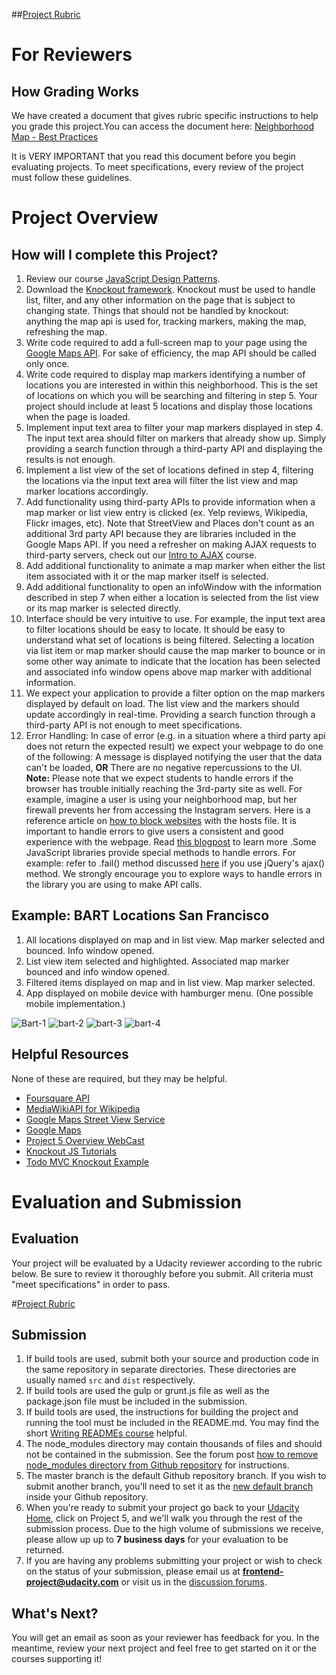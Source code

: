 ##[Project Rubric](https://review.udacity.com/#!/projects/2711658591/rubric)

# For Reviewers
## How Grading Works
We have created a document that gives rubric specific instructions to help you grade this project.You can access the document here: [Neighborhood Map - Best Practices](https://docs.google.com/document/d/1E0OEWmQI4ck96xkiSf2-X2x-9pTJ8_k8PXi_q4re310/pub)

It is VERY IMPORTANT that you read this document before you begin evaluating projects. To meet specifications, every review of the project must follow these guidelines.

# Project Overview

## How will I complete this Project?
1. Review our course <a href="https://www.udacity.com/course/ud989-nd" target="_blank">JavaScript Design Patterns</a>.
2. Download the <a href="http://knockoutjs.com/" target="_blank">Knockout framework</a>. Knockout must be used to handle list, filter, and any other information on the page that is subject to changing state. Things that should not be handled by knockout: anything the map api is used for, tracking markers, making the map, refreshing the map.
3. Write code required to add a full-screen map to your page using the <a href="https://developers.google.com/maps/" target="_blank">Google Maps API</a>. For sake of efficiency, the map API should be called only once.
4. Write code required to display map markers identifying a number of locations you are interested in within this neighborhood. This is the set of locations on which you will be searching and filtering in step 5. Your project should include at least 5 locations and display those locations when the page is loaded.
5. Implement input text area to filter your map markers displayed in step 4. The input text area should filter on markers that already show up. Simply providing a search function through a third-party API and displaying the results is not enough.
6. Implement a list view of the set of locations defined in step 4, filtering the locations via the input text area will filter the list view and map marker locations accordingly.
7. Add functionality using third-party APIs to provide information when a map marker or list view entry is clicked (ex. Yelp reviews, Wikipedia, Flickr images, etc). Note that StreetView and Places don't count as an additional 3rd party API because they are libraries included in the Google Maps API. If you need a refresher on making AJAX requests to third-party servers, check out our <a href="https://www.udacity.com/course/ud110-nd" target="_blank">Intro to AJAX</a> course.
8. Add additional functionality to animate a map marker when either the list item associated with it or the map marker itself is selected.
9. Add additional functionality to open an infoWindow with the information described in step 7 when either a location is selected from the list view or its map marker is selected directly.
10. Interface should be very intuitive to use. For example, the input text area to filter locations should be easy to locate. It should be easy to understand what set of locations is being filtered. Selecting a location via list item or map marker should cause the map marker to bounce or in some other way animate to indicate that the location has been selected and associated info window opens above map marker with additional information.
11. We expect your application to provide a filter option on the map markers displayed by default on load. The list view and the markers should update accordingly in real-time. Providing a search function through a third-party API is not enough to meet specifications.
12. Error Handling: In case of error (e.g. in a situation where a third party api does not return the expected result) we expect your webpage to do one of the following:  A message is displayed notifying the user that the data can't be loaded, **OR** There are no negative repercussions to the UI. **Note:** Please note that we expect students to handle errors if the browser has trouble initially reaching the 3rd-party site as well. For example, imagine a user is using your neighborhood map, but her firewall prevents her from accessing the Instagram servers. Here is a reference article on [how to block websites](http://www.digitaltrends.com/computing/how-to-block-a-website/) with the hosts file. It is important to handle errors to give users a consistent and good experience with the webpage. Read [this blogpost](http://ruben.verborgh.org/blog/2012/12/31/asynchronous-error-handling-in-javascript/) to learn more .Some JavaScript libraries  provide special methods to handle errors. For example: refer to .fail() method discussed [here](http://api.jquery.com/jquery.ajax/#jqXHR) if you use jQuery's ajax() method. We strongly encourage you to explore ways to handle errors in the library you are using to make API calls.

## Example: BART Locations San Francisco

1. All locations displayed on map and in list view. Map marker selected and bounced. Info window opened.
2. List view item selected and highlighted. Associated map marker bounced and info window opened. 
3. Filtered items displayed on map and in list view. Map marker selected.
4. App displayed on mobile device with hamburger menu. (One possible mobile implementation.)

![Bart-1](http://i.imgur.com/7SJztlY.png)
![bart-2](http://i.imgur.com/74IC6X6.png)
![bart-3](http://i.imgur.com/KCYzG3L.png)
![bart-4](http://i.imgur.com/Dj2sWt7.png)

## Helpful Resources
None of these are required, but they may be helpful.

* <a href="https://developer.foursquare.com/start" target="_blank">Foursquare API</a>
* <a href="http://www.mediawiki.org/wiki/API:Main_page" target="_blank">MediaWikiAPI for Wikipedia</a>
* <a href="https://developers.google.com/maps/documentation/javascript/streetview" target="_blank">Google Maps Street View Service</a>
* <a href="https://developers.google.com/maps/documentation/" target="_blank">Google Maps</a>
* <a href="https://github.com/udacity/fend-office-hours/tree/master/Javascript%20Design%20Patterns/P5%20Project%20Overview" target="_blank">Project 5 Overview WebCast</a>
* <a href="http://learn.knockoutjs.com/" target="_blank">Knockout JS Tutorials</a>
* <a href="http://todomvc.com/examples/knockoutjs/" target="_blank">Todo MVC Knockout Example</a>

# Evaluation and Submission
## Evaluation
Your project will be evaluated by a Udacity reviewer according to the rubric below. Be sure to review it thoroughly before you submit. All criteria must "meet specifications" in order to pass. 

#[Project Rubric](https://review.udacity.com/#!/projects/2711658591/rubric)


## Submission
1. If build tools are used, submit both your source and production code in the same repository in separate directories.  These directories are usually named ```src``` and ```dist``` respectively.
2. If build tools are used the gulp or grunt.js file as well as the package.json file must be included in the submission.
3. If build tools are used, the instructions for building the project and running the tool must be included in the README.md. You may find the short [Writing READMEs course](https://www.udacity.com/course/writing-readmes--ud777) helpful.
4. The node_modules directory may contain thousands of files and should not be contained in the submission. See the forum post [how to remove node_modules directory from Github repository](https://discussions.udacity.com/t/how-to-remove-node-modules-directory-from-github-respository/40929) for instructions.
5. The master branch is the default Github repository branch. If you wish to submit another branch, you'll need to set it as the [new default branch](https://help.github.com/articles/setting-the-default-branch/) inside your Github repository.
6. When you're ready to submit your project go back to your <a href="https://www.udacity.com/me" target="_blank">Udacity Home</a>, click on Project 5, and we'll walk you through the rest of the submission process. Due to the high volume of submissions we receive, please allow up up to **7 business days** for your evaluation to be returned.
7. If you are having any problems submitting your project or wish to check on the status of your submission, please email us at **frontend-project@udacity.com** or visit us in the <a href="http://discussions.udacity.com" target="_blank">discussion forums</a>.


## What's Next?
You will get an email as soon as your reviewer has feedback for you. In the meantime, review your next project and feel free to get started on it or the courses supporting it!

